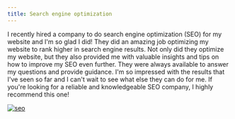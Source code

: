 ```yaml
---
title: Search engine optimization
---
```


I recently hired a company to do search engine optimization (SEO) for my website and I'm so glad I did! They did an amazing job optimizing my website to rank higher in search engine results. Not only did they optimize my website, but they also provided me with valuable insights and tips on how to improve my SEO even further. They were always available to answer my questions and provide guidance. I'm so impressed with the results that I've seen so far and I can't wait to see what else they can do for me. If you're looking for a reliable and knowledgeable SEO company, I highly recommend this one!

[![seo](<https://dabuttonfactory.com/button.png?t=CHECK+SERVICE&f=Noto+Sans-Bold&ts=26&tc=fff&hp=45&vp=20&c=11&bgt=unicolored&bgc=4bd42f>)](<https://www.bark.com/?a_aid=5d2d0e83cdc39>)